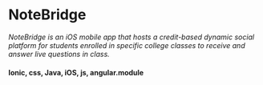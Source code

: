 # NoteBridge

*NoteBridge is an iOS mobile app that hosts a credit-based dynamic social platform for students enrolled in specific college classes to receive and answer live questions in class.*

#### Ionic, css, Java, iOS, js, angular.module
